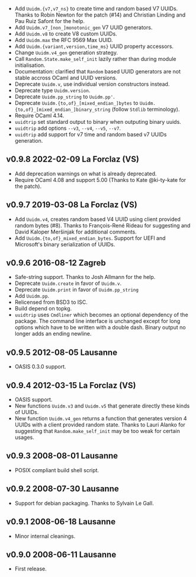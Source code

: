 
- Add `Uuidm.{v7,v7_ns}` to create time and random based V7 UUIDs. 
  Thanks to Robin Newton for the patch (#14) and Christian Linding
  and Pau Ruiz Safont for the help.
- Add `Uuidm.v7_[non_]monotonic_gen` V7 UUID generators.
- Add `Uuidm.v8` to create V8 custom UUIDs.
- Add `Uuidm.max` the RFC 9569 Max UUID.
- Add `Uuidm.{variant,version,time_ms}` UUID property accessors.
- Change `Uuidm.v4_gen` generation strategy.
- Call `Random.State.make_self_init` lazily rather than during module
  initialisation.
- Documentation: clarified that `Random` based UUID generators are not stable 
  accross OCaml and UUID versions.
- Deprecate `Uuidm.v`, use individual version constructors instead.
- Deprecate type `Uuidm.version`.
- Deprecate `Uuidm.pp_string` to `Uuidm.pp'`.
- Deprecate `Uuidm.{to,of}_[mixed_endian_]bytes` to 
  `Uuidm.{to,of}_[mixed_endian_]binary_string` (follow `Stdlib` terminology).
- Require OCaml 4.14.
- `uuidtrip` set standard output to binary when outputing binary uuids.
- `uuidtrip` add options `--v3`, `--v4`, `--v5`, `--v7`.
- `uuidtrip` add support for v7 time and random based v7 UUIDs generation.

v0.9.8 2022-02-09 La Forclaz (VS)
---------------------------------

- Add deprecation warnings on what is already deprecated.
- Require OCaml 4.08 and support 5.00 (Thanks to Kate @ki-ty-kate
  for the patch).


v0.9.7 2019-03-08 La Forclaz (VS)
---------------------------------

- Add `Uuidm.v4`, creates random based V4 UUID using client provided
  random bytes (#8). Thanks to François-René Rideau for suggesting and
  David Kaloper Meršinjak for additional comments.
- Add `Uuidm.{to,of}_mixed_endian_bytes`. Support for UEFI and
  Microsoft's binary serialization of UUIDs.


v0.9.6 2016-08-12 Zagreb
------------------------

- Safe-string support. Thanks to Josh Allmann for the help.
- Deprecate `Uuidm.create` in favor of `Uuidm.v`.
- Deprecate `Uuidm.print` in favor of `Uuidm.pp_string`
- Add `Uuidm.pp`.
- Relicensed from BSD3 to ISC.
- Build depend on topkg.
- `uuidtrip` uses `Cmdliner` which becomes an optional dependency of
  the package. The command line interface is unchanged except for long
  options which have to be written with a double dash. Binary output
  no longer adds an ending newline.


v0.9.5 2012-08-05 Lausanne
--------------------------

- OASIS 0.3.0 support.


v0.9.4 2012-03-15 La Forclaz (VS)
---------------------------------

- OASIS support.
- New functions `Uuidm.v3` and `Uuidm.v5` that generate directly these 
  kinds of UUIDs.
- New function `Uuidm.v4_gen` returns a function that generates
  version 4 UUIDs with a client provided random state. Thanks to Lauri
  Alanko for suggesting that `Random.make_self_init` may be too weak
  for certain usages.


v0.9.3 2008-08-01 Lausanne
--------------------------

- POSIX compliant build shell script.


v0.9.2 2008-07-30 Lausanne 
--------------------------

- Support for debian packaging. Thanks to Sylvain Le Gall.


v0.9.1 2008-06-18 Lausanne
--------------------------

- Minor internal cleanings.


v0.9.0 2008-06-11 Lausanne
--------------------------

- First release.
